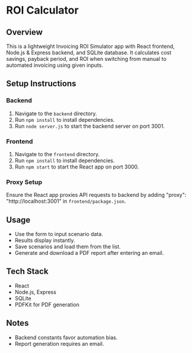 # ROI Calculator

## Overview
This is a lightweight Invoicing ROI Simulator app with React frontend, Node.js & Express backend, and SQLite database.
It calculates cost savings, payback period, and ROI when switching from manual to automated invoicing using given inputs.

## Setup Instructions

### Backend
1. Navigate to the `backend` directory.
2. Run `npm install` to install dependencies.
3. Run `node server.js` to start the backend server on port 3001.

### Frontend
1. Navigate to the `frontend` directory.
2. Run `npm install` to install dependencies.
3. Run `npm start` to start the React app on port 3000.

### Proxy Setup
Ensure the React app proxies API requests to backend by adding "proxy": "http://localhost:3001" in `frontend/package.json`.

## Usage
- Use the form to input scenario data.
- Results display instantly.
- Save scenarios and load them from the list.
- Generate and download a PDF report after entering an email.

## Tech Stack
- React
- Node.js, Express
- SQLite
- PDFKit for PDF generation

## Notes
- Backend constants favor automation bias.
- Report generation requires an email.
